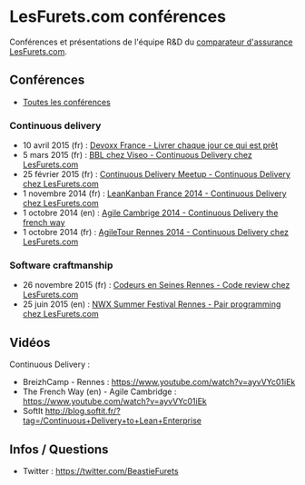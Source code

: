 # LesFurets.com conférences

Conférences et présentations de l'équipe R&D du [comparateur d'assurance LesFurets.com](https://www.lesfurets.com).

## Conférences

- [Toutes les conférences](https://lesfurets.github.io/lesfurets-conferences/)

### Continuous delivery

- 10 avril 2015 (fr) : [Devoxx France - Livrer chaque jour ce qui est prêt](https://lesfurets.github.io/lesfurets-conferences/continuous-delivery-agile-tour-rennes-2014.html)
- 5 mars 2015 (fr) : [BBL chez Viseo - Continuous Delivery chez LesFurets.com](https://lesfurets.github.io/lesfurets-conferences/continuous-delivery-BBL-viseo.html)
- 25 février 2015 (fr) : [Continuous Delivery Meetup - Continuous Delivery chez LesFurets.com](https://lesfurets.github.io/lesfurets-conferences/continuous-delivery-lean-kanban-france-2014.html)
- 1 novembre 2014 (fr) : [LeanKanban France 2014 - Continuous Delivery chez LesFurets.com](https://lesfurets.github.io/lesfurets-conferences/continuous-delivery-lean-kanban-france-2014.html)
- 1 octobre 2014 (en) : [Agile Cambrige 2014 - Continuous Delivery the french way](https://lesfurets.github.io/lesfurets-conferences/continuous-delivery-agile-cambridge-2014.html)
- 1 octobre 2014 (fr) : [AgileTour Rennes 2014 - Continuous Delivery chez LesFurets.com](https://lesfurets.github.io/lesfurets-conferences/continuous-delivery-agile-tour-rennes-2014.html)

### Software craftmanship

- 26 novembre 2015 (fr) : [Codeurs en Seines Rennes - Code review chez LesFurets.com](https://dubreuia.github.io/lesfurets-conferences/code-review-chez-lesfurets.html)
- 25 juin 2015 (en) : [NWX Summer Festival Rennes - Pair programming chez LesFurets.com](https://dubreuia.github.io/lesfurets-conferences/pair-programming-chez-lesfurets.html)

## Vidéos

Continuous Delivery :

- BreizhCamp - Rennes : https://www.youtube.com/watch?v=ayvVYc01iEk
- The French Way (en) - Agile Cambridge : https://www.youtube.com/watch?v=ayvVYc01iEk
- SoftIt http://blog.softit.fr/?tag=/Continuous+Delivery+to+Lean+Enterprise

## Infos / Questions

- Twitter : https://twitter.com/BeastieFurets

